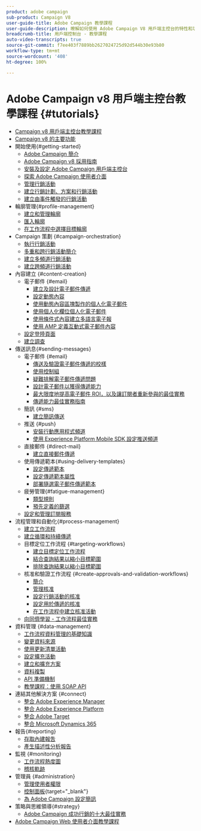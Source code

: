 ```yaml
---
product: adobe campaign
sub-product: Campaign V8
user-guide-title: Adobe Campaign 教學課程
user-guide-description: 暸解如何使用 Adobe Campaign V8 用戶端主控台的特性和功能。
breadcrumb-title: 用戶端控制台 - 教學課程
auto-video-transcripts: true
source-git-commit: f7ee403f7889bb2627024725d92d544b30e93b80
workflow-type: tm+mt
source-wordcount: '408'
ht-degree: 100%

---
```



# Adobe Campaign v8 用戶端主控台教學課程 {#tutorials}

+ [Campaign v8 用戶端主控台教學課程](/help/overview.md)
+ [Campaign v8 的主要功能](https://experienceleague.adobe.com/docs/campaign/campaign-v8/start/whats-new.html?lang=zh-Hant)
+ 開始使用{#getting-started}
   + [Adobe Campaign 簡介](/help/get-started/introduction-to-adobe-campaign.md)
   + [Adobe Campaign v8 採用指南](https://experienceleague.adobe.com/zh-hant/docs/campaign-web/acs-to-ac/home)
   + [安裝及設定 Adobe Campaign 用戶端主控台](/help/get-started/install-and-set-up-the-adobe-campaign-client-console.md)
   + [探索 Adobe Campaign 使用者介面](/help/get-started/explore-the-adobe-campaign-user-interface.md)
   + [管理行銷活動](/help/get-started/manage-marketing-campaigns.md)
   + [建立行銷計劃、方案和行銷活動](/help/get-started/create-a-marketing-plan-programs-and-campaigns.md)
   + [建立由事件觸發的行銷活動](/help/get-started/create-event-triggered-campaigns.md)
+ 輪廓管理{#profile-management}
   + [建立和管理輪廓](/help/profile-management/create-and-manage-profiles.md)
   + [匯入輪廓](/help/profile-management/import-profiles.md)
   + [在工作流程中選擇目標輪廓](/help/profile-management/target-profiles-in-a-workflow.md)
+ Campaign 策劃 {#campaign-orchestration}
   + [執行行銷活動](/help/orchestrate-campaigns/execute-a-campaign.md)
   + [多重和跨行銷活動簡介](/help/orchestrate-campaigns/introduction-to-cross-and-multi-channel-campaigns.md)
   + [建立多頻道行銷活動](/help/orchestrate-campaigns/multi-channel-campaigns.md)
   + [建立跨頻道行銷活動](/help/orchestrate-campaigns/cross-channel-campaigns.md)
+ 內容建立 {#content-creation}
   + 電子郵件 {#email}
      + [建立及設計電子郵件傳遞](/help/content-creation/create-and-design-email-deliveries.md)
      + [設定動態內容](/help/content-creation/configure-dynamic-content.md)
      + [使用動態內容區塊製作的個人化電子郵件](/help/content-creation/personalize-using-dynamic-content-blocks.md)
      + [使用個人化欄位個人化電子郵件](/help/content-creation/personalize-emails-using-personalization-fields.md)
      + [使用條件式內容建立多語言電子報](/help/content-creation/create-a-multilingual-newsletter-using-conditional-content.md)
      + [使用 AMP 定義互動式電子郵件內容](/help/content-creation/design-interactive-email-content-with-amp.md)
   + [設定登陸頁面](/help/content-creation/configure-landingpages.md)
   + [建立調查](/help/content-creation/create-a-survey.md)
+ 傳送訊息{#sending-messages}
   + 電子郵件 {#email}
      + [傳送及驗證電子郵件傳遞的校樣](/help/send-messages/email/send-and-validate-proofs.md)
      + [使用控制組](/help/send-messages/email/use-control-groups.md)
      + [疑難排解電子郵件傳遞問題](/help/send-messages/email/troubleshoot-email-delivery-issues.md)
      + [設計電子郵件以獲得傳遞能力](/help/send-messages/email/design-emails-for-deliverability.md)
      + [最大限度地提高電子郵件 ROI，以及讓訂閱者重新參與的最佳實務](/help/strategy/campaign-maximize-email-best-practices.md)
      + [傳遞能力最佳實務指南](https://experienceleague.adobe.com/docs/deliverability-learn/deliverability-best-practice-guide/introduction.html?lang=zh-Hant)
   + 簡訊 {#sms}
      + [建立簡訊傳送](/help/send-messages/mobile/create-an-sms-delivery.md)
   + 推送 {#push}
      + [安裝行動應用程式頻道](/help/send-messages/mobile/install-the-mobile-app.md)
      + [使用 Experience Platform Mobile SDK 設定推送頻道](/help/send-messages/mobile/configure-push-using-aep-mobile-sdk.md)
   + 直接郵件 {#direct-mail}
      + [建立直接郵件傳遞](/help/send-messages/direct-mail/create-direct-mail-deliveries.md)
   + 使用傳遞範本{#using-delivery-templates}
      + [設定傳遞範本](/help/send-messages/use-delivery-templates/configure-a-delivery-template.md)
      + [設定傳遞範本屬性](/help/send-messages/use-delivery-templates/set-delivery-template-properties.md)
      + [部署隨選電子郵件傳遞範本](/help/send-messages/use-delivery-templates/deploy-ad-hoc-email-delivery-template.md)
   + 疲勞管理{#fatigue-management}
      + [類型規則](/help/send-messages/fatigue-management/typology-rules-for-fatigue-management.md)
      + [預先定義的篩選](/help/send-messages/fatigue-management/fatigue-management-using-filters.md)
   + [設定和管理訂閱服務](/help/send-messages/configure-and-manage-subscription-services.md)
+ 流程管理和自動化{#process-management}
   + [建立工作流程](/help/process-management/create-a-workflow.md)
   + [建立循環和持續傳遞](/help/process-management/recurring-deliveries.md)
   + 目標定位工作流程 {#targeting-workflows}
      + [建立目標定位工作流程](/help/process-management/create-a-targeting-workflow.md)
      + [結合查詢結果以縮小目標範圍](/help/process-management/refine-targets-by-combining-query-results.md)
      + [排除查詢結果以縮小目標範圍](/help/process-management/refine-targets-by-excluding-query-results.md)
   + 核准和驗證工作流程 {#create-approvals-and-validation-workflows}
      + [簡介](/help/process-management/create-approvals-and-validation-workflows/create-approvals-and-validation-workflows-introduction.md)
      + [管理核准](/help/process-management/create-approvals-and-validation-workflows/manage-approvals.md)
      + [設定行銷活動的核准 ](/help/process-management/create-approvals-and-validation-workflows/configure-approvals-for-campaigns.md)
      + [設定用於傳遞的核准 ](/help/process-management/create-approvals-and-validation-workflows/configure-approvals-for-deliveries.md)
      + [在工作流程中建立核准活動](/help/process-management/create-approvals-and-validation-workflows/create-approval-process-in-a-workflow.md)
   + [向同儕學習 - 工作流程最佳實務](/help/process-management/workflow-best-practices-for-marketers.md)
+ 資料管理 {#data-management}
   + [工作流程資料管理的基礎知識](/help/data-management/data-management-fundamentals.md)
   + [變更資料來源](/help/data-management/change-data-source.md)
   + [使用更新清單活動](/help/process-management/use-the-update-list-activity.md)
   + [設定擴充活動](/help/process-management/enrichment-activity.md)
   + [建立和擴充方案](/help/data-management/create-and-extend-a-schema.md)
   + [資料複製](/help/data-management/data-replication.md)
   + [API 準備機制](/help/data-management/api-staging-mechanism.md)
   + [教學課程：使用 SOAP API](https://experienceleague.adobe.com/docs/campaign-learn/use-soap-apis/introduction.html?lang=zh-Hant)
+ 連結其他解決方案 {#connect}
   + [整合 Adobe Experience Manager](https://experienceleague.adobe.com/docs/offer-decisioning-learn/tutorials/overview.html?lang=zh-Hant)
   + [整合 Adobe Experience Platform](https://experienceleague.adobe.com/docs/campaign-learn/integrate-with-experience-platform/overview.html?lang=zh-Hant)
   + [整合 Adobe Target](/help/connect/target-integration.md)
   + [整合 Microsoft Dynamics 365](/help/connect/dynamics365-integration.md)
+ 報告{#reporting}
   + [存取內建報吿](/help/reporting/access-built-in-reports.md)
   + [產生描述性分析報告](/help/reporting/generate-a-descriptive-analysis-report.md)
+ 監視 {#monitoring}
   + [工作流程熱度圖](/help/monitoring/workflow-heatmap.md)
   + [稽核軌跡](/help/monitoring/audit-trail.md)
+ 管理員 {#administration}
   + [管理使用者權限](/help/administration/manage-user-permissions.md)
   + [控制面板](https://experienceleague.adobe.com/docs/control-panel-learn/control-panel/control-panel-overview.html?lang=zh-Hant){target="_blank"}
   + [為 Adobe Campaign 設定簡訊](https://experienceleague.adobe.com/docs/campaign-learn/set-up-sms-for-adobe-campaign/overview.html?lang=zh-Hant)
+ 策略與思維領導{#strategy}
   + [Adobe Campaign 成功行銷的十大最佳實務](/help/strategy/10-best-practices-for-marketers.md)
+ [Adobe Campaign Web 使用者介面教學課程](https://experienceleague.adobe.com/docs/campaign-web-learn/tutorials/overview.html?lang=zh-Hant)
